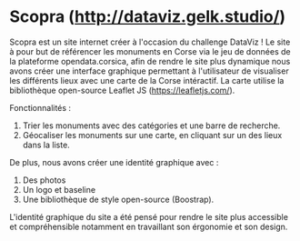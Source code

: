 # Scopra (http://dataviz.gelk.studio/)


Scopra est un site internet créer à l'occasion du challenge DataViz !
Le site à pour but de référencer les monuments en Corse via le jeu de données de la plateforme opendata.corsica, afin de rendre le site plus dynamique nous avons créer une interface graphique permettant à l'utilisateur de visualiser les différents lieux avec une carte de la Corse intéractif. La carte utilise la bibliothèque open-source  Leaflet JS (https://leafletjs.com/).

Fonctionnalités : 
1. Trier les monuments avec des catégories et une barre de recherche.
2. Géocaliser les monuments sur une carte, en cliquant sur un des lieux dans la liste.

De plus, nous avons créer une identité graphique avec : 
1. Des photos
2. Un logo et baseline
3. Une bibliothèque de style open-source (Boostrap).

L'identité graphique du site a été pensé pour rendre le site plus accessible et compréhensible notamment en travaillant son érgonomie et son design.



